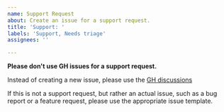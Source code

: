 ```yaml
---
name: Support Request
about: Create an issue for a support request.
title: 'Support: '
labels: 'Support, Needs triage'
assignees: ''

---
```


**Please don't use GH issues for a support request.**

Instead of creating a new issue, please use the
[GH discussions](https://github.com/google/timesketch/discussions)


If this is not a support request, but rather an actual issue, such as a bug
report or a feature request, please use the appropriate issue template.
